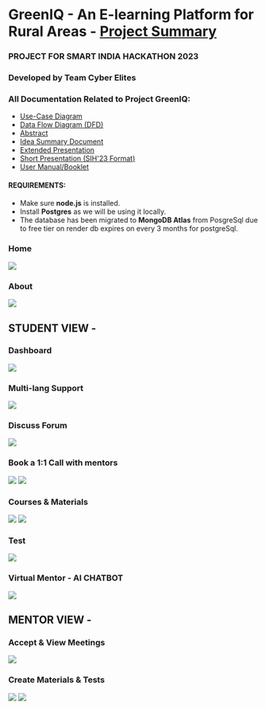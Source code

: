 # GreenIQ - An E-learning Platform for Rural Areas - [Project Summary ](https://www.youtube.com/watch?v=9pKMHoUljrI)

### PROJECT FOR SMART INDIA HACKATHON 2023

### Developed by Team Cyber Elites

### All Documentation Related to Project GreenIQ:

- [Use-Case Diagram](https://drive.google.com/file/d/11qCXCMgyq33itaPXaRwQx7hqOhkgTZ2y/view?usp=sharing)
- [Data Flow Diagram (DFD)](https://drive.google.com/file/d/1ZbHHs-9YZClF7W5be4G5Db9tabNy_aEE/view?usp=sharing)
- [Abstract](https://drive.google.com/file/d/1Sp-soAIwcrm0t3FwzlQ3YxjUCQiIRz9c/view?usp=sharing)
- [Idea Summary Document](https://drive.google.com/file/d/1le1LZ2IDNic68kk3IwkgK9hCJqGZkMSp/view?usp=sharing)
- [Extended Presentation](https://drive.google.com/file/d/1xNwzGtiieqZwzYC5U4W0HB58LIma95Yh/view?usp=sharing)
- [Short Presentation (SIH'23 Format)](https://drive.google.com/file/d/1cwVDkRmixy_FCWVtnHVEghMNNnBtruZz/view?usp=drive_link)
- [User Manual/Booklet](https://drive.google.com/file/d/1fvZosK-_YNBq-w5U0tY9OKI5UwF2h0t1/view?usp=sharing)

#### REQUIREMENTS:

- Make sure **node.js** is installed.
- Install **Postgres** as we will be using it locally.
- The database has been migrated to **MongoDB Atlas** from PosgreSql due to free tier on render db expires on every 3 months for postgreSql.

### Home

![](https://raw.githubusercontent.com/ankush109/GreenIQ-ORIGIN_SIH-2023/main/frontend/assets/l.png)

### About

![](https://raw.githubusercontent.com/ankush109/GreenIQ-ORIGIN_SIH-2023/main/frontend/assets/about-section.png)

## STUDENT VIEW -

### Dashboard

![](https://raw.githubusercontent.com/ankush109/GreenIQ-ORIGIN_SIH-2023/main/frontend/assets/dashboard.png)

### Multi-lang Support

![](https://raw.githubusercontent.com/ankush109/GreenIQ-ORIGIN_SIH-2023/main/frontend/assets/multi_lang.png)

### Discuss Forum

![](https://raw.githubusercontent.com/ankush109/GreenIQ-ORIGIN_SIH-2023/main/frontend/assets/discuss_forum.png)

### Book a 1:1 Call with mentors

![](https://raw.githubusercontent.com/ankush109/GreenIQ-ORIGIN_SIH-2023/main/frontend/assets/booked-meeting.png)
![](https://raw.githubusercontent.com/ankush109/GreenIQ-ORIGIN_SIH-2023/main/frontend/assets/book_meeting.png)

### Courses & Materials

![](https://raw.githubusercontent.com/ankush109/GreenIQ-ORIGIN_SIH-2023/main/frontend/assets/courses.png)
![](https://raw.githubusercontent.com/ankush109/GreenIQ-ORIGIN_SIH-2023/main/frontend/assets/material.png)

### Test

![](https://raw.githubusercontent.com/ankush109/GreenIQ-ORIGIN_SIH-2023/main/frontend/assets/test.png)

### Virtual Mentor - AI CHATBOT

![](https://raw.githubusercontent.com/ankush109/GreenIQ-ORIGIN_SIH-2023/main/frontend/assets/virtual_mentor.png)

## MENTOR VIEW -

### Accept & View Meetings

![](https://raw.githubusercontent.com/ankush109/GreenIQ-ORIGIN_SIH-2023/main/frontend/assets/accept-meeting.png)

### Create Materials & Tests

![](https://raw.githubusercontent.com/ankush109/GreenIQ-ORIGIN_SIH-2023/main/frontend/assets/create-material.png)
![](https://raw.githubusercontent.com/ankush109/GreenIQ-ORIGIN_SIH-2023/main/frontend/assets/create-test.png)
